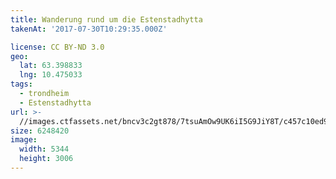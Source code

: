 ```yaml
---
title: Wanderung rund um die Estenstadhytta
takenAt: '2017-07-30T10:29:35.000Z'

license: CC BY-ND 3.0
geo:
  lat: 63.398833
  lng: 10.475033
tags:
  - trondheim
  - Estenstadhytta
url: >-
  //images.ctfassets.net/bncv3c2gt878/7tsuAmOw9UK6iI5G9JiY8T/c457c10ed9c3f2880a6e87a14a8a77bf/wanderung-rund-um-die-estenstadhytta_36131666671_o
size: 6248420
image:
  width: 5344
  height: 3006
---
```

